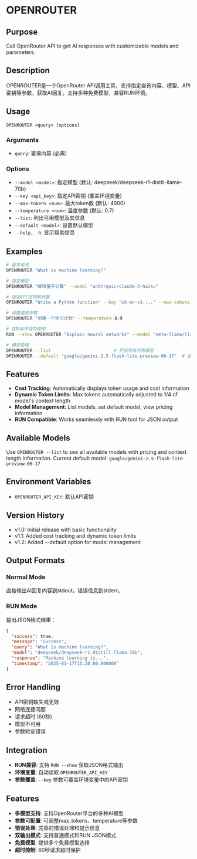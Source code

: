 # OPENROUTER

## Purpose
Call OpenRouter API to get AI responses with customizable models and parameters.

## Description
OPENROUTER是一个OpenRouter API调用工具，支持指定查询内容、模型、API密钥等参数，获取AI回复。支持多种免费模型，兼容RUN环境。

## Usage
```
OPENROUTER <query> [options]
```

### Arguments
- `query`: 查询内容 (必需)

### Options
- `--model <model>`: 指定模型 (默认: deepseek/deepseek-r1-distill-llama-70b)
- `--key <api_key>`: 指定API密钥 (覆盖环境变量)
- `--max-tokens <num>`: 最大token数 (默认: 4000)
- `--temperature <num>`: 温度参数 (默认: 0.7)
- `--list`: 列出可用模型及其信息
- `--default <model>`: 设置默认模型
- `--help, -h`: 显示帮助信息

## Examples
```bash
# 基本用法
OPENROUTER "What is machine learning?"

# 指定模型
OPENROUTER "解释量子计算" --model "anthropic/claude-3-haiku"

# 指定API密钥和参数
OPENROUTER "Write a Python function" --key "sk-or-v1-..." --max-tokens 2000

# 调整温度参数
OPENROUTER "创建一个学习计划" --temperature 0.9

# 在RUN环境中使用
RUN --show OPENROUTER "Explain neural networks" --model "meta-llama/llama-3.2-3b-instruct:free"

# 模型管理
OPENROUTER --list                        # 列出所有可用模型
OPENROUTER --default "google/gemini-2.5-flash-lite-preview-06-17"  # 设置默认模型
```

## Features
- **Cost Tracking**: Automatically displays token usage and cost information
- **Dynamic Token Limits**: Max tokens automatically adjusted to 1/4 of model's context length
- **Model Management**: List models, set default model, view pricing information
- **RUN Compatible**: Works seamlessly with RUN tool for JSON output

## Available Models
Use `OPENROUTER --list` to see all available models with pricing and context length information.
Current default model: `google/gemini-2.5-flash-lite-preview-06-17`

## Environment Variables
- `OPENROUTER_API_KEY`: 默认API密钥

## Version History
- v1.0: Initial release with basic functionality
- v1.1: Added cost tracking and dynamic token limits
- v1.2: Added --default option for model management

## Output Formats

### Normal Mode
直接输出AI回复内容到stdout，错误信息到stderr。

### RUN Mode
输出JSON格式结果：
```json
{
  "success": true,
  "message": "Success",
  "query": "What is machine learning?",
  "model": "deepseek/deepseek-r1-distill-llama-70b",
  "response": "Machine learning is...",
  "timestamp": "2025-01-17T15:30:00.000000"
}
```

## Error Handling
- API密钥缺失或无效
- 网络连接问题
- 请求超时 (60秒)
- 模型不可用
- 参数验证错误

## Integration
- **RUN兼容**: 支持 `RUN --show` 获取JSON格式输出
- **环境变量**: 自动读取 `OPENROUTER_API_KEY`
- **参数覆盖**: `--key` 参数可覆盖环境变量中的API密钥

## Features
- **多模型支持**: 支持OpenRouter平台的多种AI模型
- **参数可配置**: 可调整max_tokens、temperature等参数
- **错误处理**: 完善的错误处理和提示信息
- **双输出模式**: 支持普通模式和RUN JSON模式
- **免费模型**: 提供多个免费模型选择
- **超时控制**: 60秒请求超时保护 